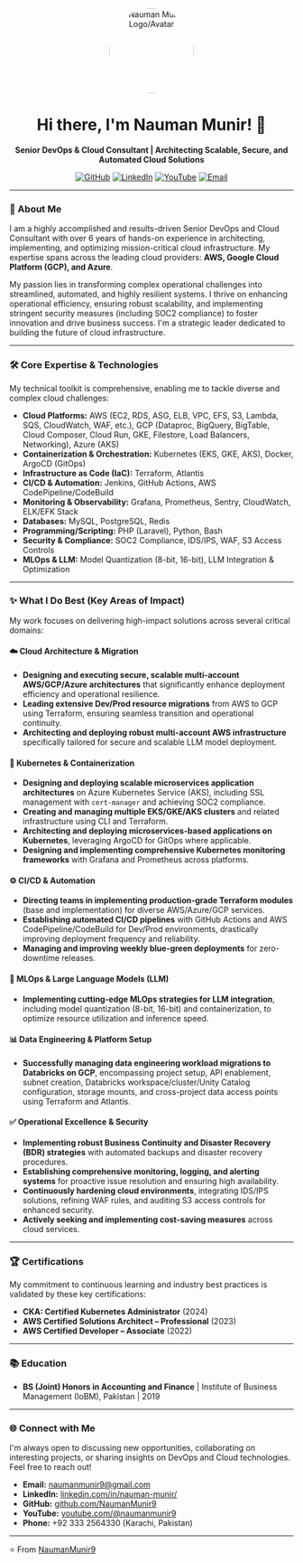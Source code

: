 <div align="center">
  <img src="https://placehold.co/150x150/000000/FFFFFF?text=NM" alt="Nauman Munir Logo/Avatar" style="border-radius: 50%; width: 150px; height: 150px;"/>
  <h1>Hi there, I'm Nauman Munir! 👋</h1>
  <p><strong>Senior DevOps & Cloud Consultant | Architecting Scalable, Secure, and Automated Cloud Solutions</strong></p>
  <p>
    <a href="https://github.com/NaumanMunir9"><img src="https://img.shields.io/badge/GitHub-100000?style=for-the-badge&logo=github&logoColor=white" alt="GitHub"></a>
    <a href="https://www.linkedin.com/in/nauman-munir/"><img src="https://img.shields.io/badge/LinkedIn-0077B5?style=for-the-badge&logo=linkedin&logoColor=white" alt="LinkedIn"></a>
    <a href="https://www.youtube.com/@naumanmunir9"><img src="https://img.shields.io/badge/YouTube-FF0000?style=for-the-badge&logo=youtube&logoColor=white" alt="YouTube"></a>
    <a href="mailto:naumanmunir9@gmail.com"><img src="https://img.shields.io/badge/Email-D14836?style=for-the-badge&logo=gmail&logoColor=white" alt="Email"></a>
  </p>
</div>

---

### 🚀 About Me

I am a highly accomplished and results-driven Senior DevOps and Cloud Consultant with over 6 years of hands-on experience in architecting, implementing, and optimizing mission-critical cloud infrastructure. My expertise spans across the leading cloud providers: **AWS, Google Cloud Platform (GCP), and Azure**.

My passion lies in transforming complex operational challenges into streamlined, automated, and highly resilient systems. I thrive on enhancing operational efficiency, ensuring robust scalability, and implementing stringent security measures (including SOC2 compliance) to foster innovation and drive business success. I'm a strategic leader dedicated to building the future of cloud infrastructure.

---

### 🛠️ Core Expertise & Technologies

My technical toolkit is comprehensive, enabling me to tackle diverse and complex cloud challenges:

* **Cloud Platforms:** AWS (EC2, RDS, ASG, ELB, VPC, EFS, S3, Lambda, SQS, CloudWatch, WAF, etc.), GCP (Dataproc, BigQuery, BigTable, Cloud Composer, Cloud Run, GKE, Filestore, Load Balancers, Networking), Azure (AKS)
* **Containerization & Orchestration:** Kubernetes (EKS, GKE, AKS), Docker, ArgoCD (GitOps)
* **Infrastructure as Code (IaC):** Terraform, Atlantis
* **CI/CD & Automation:** Jenkins, GitHub Actions, AWS CodePipeline/CodeBuild
* **Monitoring & Observability:** Grafana, Prometheus, Sentry, CloudWatch, ELK/EFK Stack
* **Databases:** MySQL, PostgreSQL, Redis
* **Programming/Scripting:** PHP (Laravel), Python, Bash
* **Security & Compliance:** SOC2 Compliance, IDS/IPS, WAF, S3 Access Controls
* **MLOps & LLM:** Model Quantization (8-bit, 16-bit), LLM Integration & Optimization

---

### ✨ What I Do Best (Key Areas of Impact)

My work focuses on delivering high-impact solutions across several critical domains:

#### ☁️ Cloud Architecture & Migration
* **Designing and executing secure, scalable multi-account AWS/GCP/Azure architectures** that significantly enhance deployment efficiency and operational resilience.
* **Leading extensive Dev/Prod resource migrations** from AWS to GCP using Terraform, ensuring seamless transition and operational continuity.
* **Architecting and deploying robust multi-account AWS infrastructure** specifically tailored for secure and scalable LLM model deployment.

#### 🐳 Kubernetes & Containerization
* **Designing and deploying scalable microservices application architectures** on Azure Kubernetes Service (AKS), including SSL management with `cert-manager` and achieving SOC2 compliance.
* **Creating and managing multiple EKS/GKE/AKS clusters** and related infrastructure using CLI and Terraform.
* **Architecting and deploying microservices-based applications on Kubernetes**, leveraging ArgoCD for GitOps where applicable.
* **Designing and implementing comprehensive Kubernetes monitoring frameworks** with Grafana and Prometheus across platforms.

#### ⚙️ CI/CD & Automation
* **Directing teams in implementing production-grade Terraform modules** (base and implementation) for diverse AWS/Azure/GCP services.
* **Establishing automated CI/CD pipelines** with GitHub Actions and AWS CodePipeline/CodeBuild for Dev/Prod environments, drastically improving deployment frequency and reliability.
* **Managing and improving weekly blue-green deployments** for zero-downtime releases.

#### 🧠 MLOps & Large Language Models (LLM)
* **Implementing cutting-edge MLOps strategies for LLM integration**, including model quantization (8-bit, 16-bit) and containerization, to optimize resource utilization and inference speed.

#### 📊 Data Engineering & Platform Setup
* **Successfully managing data engineering workload migrations to Databricks on GCP**, encompassing project setup, API enablement, subnet creation, Databricks workspace/cluster/Unity Catalog configuration, storage mounts, and cross-project data access points using Terraform and Atlantis.

#### ✅ Operational Excellence & Security
* **Implementing robust Business Continuity and Disaster Recovery (BDR) strategies** with automated backups and disaster recovery procedures.
* **Establishing comprehensive monitoring, logging, and alerting systems** for proactive issue resolution and ensuring high availability.
* **Continuously hardening cloud environments**, integrating IDS/IPS solutions, refining WAF rules, and auditing S3 access controls for enhanced security.
* **Actively seeking and implementing cost-saving measures** across cloud services.

---

### 🏆 Certifications

My commitment to continuous learning and industry best practices is validated by these key certifications:

* **CKA: Certified Kubernetes Administrator** (2024)
* **AWS Certified Solutions Architect – Professional** (2023)
* **AWS Certified Developer – Associate** (2022)

---

### 📚 Education

* **BS (Joint) Honors in Accounting and Finance** | Institute of Business Management (IoBM), Pakistan | 2019

---

### 🌐 Connect with Me

I'm always open to discussing new opportunities, collaborating on interesting projects, or sharing insights on DevOps and Cloud technologies. Feel free to reach out!

* **Email:** naumanmunir9@gmail.com
* **LinkedIn:** [linkedin.com/in/nauman-munir/](https://www.linkedin.com/in/nauman-munir/)
* **GitHub:** [github.com/NaumanMunir9](https://github.com/NaumanMunir9)
* **YouTube:** [youtube.com/@naumanmunir9](https://www.youtube.com/@naumanmunir9)
* **Phone:** +92 333 2564330 (Karachi, Pakistan)

---

⭐️ From [NaumanMunir9](https://github.com/NaumanMunir9)
